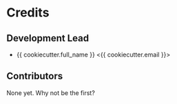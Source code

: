 # Credits


## Development Lead

* {{ cookiecutter.full_name }} <{{ cookiecutter.email }}>

## Contributors

None yet. Why not be the first?